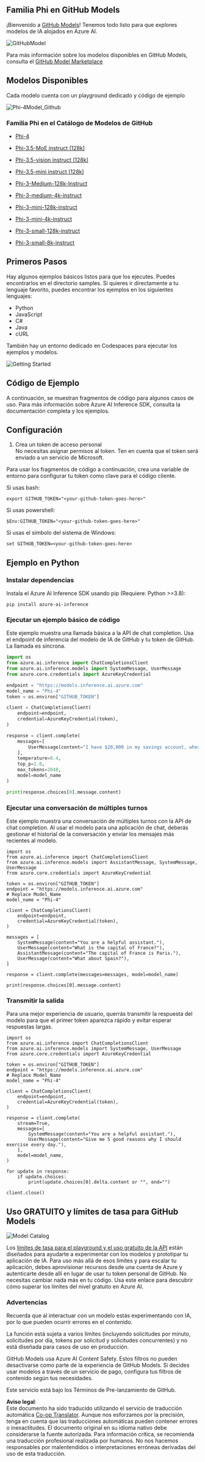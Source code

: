 <!--
CO_OP_TRANSLATOR_METADATA:
{
  "original_hash": "fb67a08b9fc911a10ed58081fadef416",
  "translation_date": "2025-05-07T10:37:13+00:00",
  "source_file": "md/01.Introduction/02/02.GitHubModel.md",
  "language_code": "es"
}
-->
## Familia Phi en GitHub Models

¡Bienvenido a [GitHub Models](https://github.com/marketplace/models)! Tenemos todo listo para que explores modelos de IA alojados en Azure AI.

![GitHubModel](../../../../../translated_images/GitHub_ModelCatalog.aa43c51c36454747ca1cc1ffa799db02cc66b4fb7e8495311701adb072442df8.es.png)

Para más información sobre los modelos disponibles en GitHub Models, consulta el [GitHub Model Marketplace](https://github.com/marketplace/models)

## Modelos Disponibles

Cada modelo cuenta con un playground dedicado y código de ejemplo

![Phi-4Model_Github](../../../../../translated_images/GitHub_ModelPlay.cf6a9f1106e048535478f17ed0078551c3959884e4083eb62a895bb089dd831c.es.png)

### Familia Phi en el Catálogo de Modelos de GitHub

- [Phi-4](https://github.com/marketplace/models/azureml/Phi-4)

- [Phi-3.5-MoE instruct (128k)](https://github.com/marketplace/models/azureml/Phi-3-5-MoE-instruct)

- [Phi-3.5-vision instruct (128k)](https://github.com/marketplace/models/azureml/Phi-3-5-vision-instruct)

- [Phi-3.5-mini instruct (128k)](https://github.com/marketplace/models/azureml/Phi-3-5-mini-instruct)

- [Phi-3-Medium-128k-Instruct](https://github.com/marketplace/models/azureml/Phi-3-medium-128k-instruct)

- [Phi-3-medium-4k-instruct](https://github.com/marketplace/models/azureml/Phi-3-medium-4k-instruct)

- [Phi-3-mini-128k-instruct](https://github.com/marketplace/models/azureml/Phi-3-mini-128k-instruct)

- [Phi-3-mini-4k-instruct](https://github.com/marketplace/models/azureml/Phi-3-mini-4k-instruct)

- [Phi-3-small-128k-instruct](https://github.com/marketplace/models/azureml/Phi-3-small-128k-instruct)

- [Phi-3-small-8k-instruct](https://github.com/marketplace/models/azureml/Phi-3-small-8k-instruct)

## Primeros Pasos

Hay algunos ejemplos básicos listos para que los ejecutes. Puedes encontrarlos en el directorio samples. Si quieres ir directamente a tu lenguaje favorito, puedes encontrar los ejemplos en los siguientes lenguajes:

- Python
- JavaScript
- C#
- Java
- cURL

También hay un entorno dedicado en Codespaces para ejecutar los ejemplos y modelos.

![Getting Started](../../../../../translated_images/GitHub_ModelGetStarted.150220a802da6fb67944ad93c1a4c7b8a9811e43d77879a149ecf54c02928c6b.es.png)

## Código de Ejemplo

A continuación, se muestran fragmentos de código para algunos casos de uso. Para más información sobre Azure AI Inference SDK, consulta la documentación completa y los ejemplos.

## Configuración

1. Crea un token de acceso personal  
No necesitas asignar permisos al token. Ten en cuenta que el token será enviado a un servicio de Microsoft.

Para usar los fragmentos de código a continuación, crea una variable de entorno para configurar tu token como clave para el código cliente.

Si usas bash:  
```
export GITHUB_TOKEN="<your-github-token-goes-here>"
```  
Si usas powershell:  

```
$Env:GITHUB_TOKEN="<your-github-token-goes-here>"
```

Si usas el símbolo del sistema de Windows:  

```
set GITHUB_TOKEN=<your-github-token-goes-here>
```

## Ejemplo en Python

### Instalar dependencias  
Instala el Azure AI Inference SDK usando pip (Requiere: Python >=3.8):

```
pip install azure-ai-inference
```  
### Ejecutar un ejemplo básico de código

Este ejemplo muestra una llamada básica a la API de chat completion. Usa el endpoint de inferencia del modelo de IA de GitHub y tu token de GitHub. La llamada es síncrona.

```python
import os
from azure.ai.inference import ChatCompletionsClient
from azure.ai.inference.models import SystemMessage, UserMessage
from azure.core.credentials import AzureKeyCredential

endpoint = "https://models.inference.ai.azure.com"
model_name = "Phi-4"
token = os.environ["GITHUB_TOKEN"]

client = ChatCompletionsClient(
    endpoint=endpoint,
    credential=AzureKeyCredential(token),
)

response = client.complete(
    messages=[
        UserMessage(content="I have $20,000 in my savings account, where I receive a 4% profit per year and payments twice a year. Can you please tell me how long it will take for me to become a millionaire? Also, can you please explain the math step by step as if you were explaining it to an uneducated person?"),
    ],
    temperature=0.4,
    top_p=1.0,
    max_tokens=2048,
    model=model_name
)

print(response.choices[0].message.content)
```

### Ejecutar una conversación de múltiples turnos

Este ejemplo muestra una conversación de múltiples turnos con la API de chat completion. Al usar el modelo para una aplicación de chat, deberás gestionar el historial de la conversación y enviar los mensajes más recientes al modelo.

```
import os
from azure.ai.inference import ChatCompletionsClient
from azure.ai.inference.models import AssistantMessage, SystemMessage, UserMessage
from azure.core.credentials import AzureKeyCredential

token = os.environ["GITHUB_TOKEN"]
endpoint = "https://models.inference.ai.azure.com"
# Replace Model_Name
model_name = "Phi-4"

client = ChatCompletionsClient(
    endpoint=endpoint,
    credential=AzureKeyCredential(token),
)

messages = [
    SystemMessage(content="You are a helpful assistant."),
    UserMessage(content="What is the capital of France?"),
    AssistantMessage(content="The capital of France is Paris."),
    UserMessage(content="What about Spain?"),
]

response = client.complete(messages=messages, model=model_name)

print(response.choices[0].message.content)
```

### Transmitir la salida

Para una mejor experiencia de usuario, querrás transmitir la respuesta del modelo para que el primer token aparezca rápido y evitar esperar respuestas largas.

```
import os
from azure.ai.inference import ChatCompletionsClient
from azure.ai.inference.models import SystemMessage, UserMessage
from azure.core.credentials import AzureKeyCredential

token = os.environ["GITHUB_TOKEN"]
endpoint = "https://models.inference.ai.azure.com"
# Replace Model_Name
model_name = "Phi-4"

client = ChatCompletionsClient(
    endpoint=endpoint,
    credential=AzureKeyCredential(token),
)

response = client.complete(
    stream=True,
    messages=[
        SystemMessage(content="You are a helpful assistant."),
        UserMessage(content="Give me 5 good reasons why I should exercise every day."),
    ],
    model=model_name,
)

for update in response:
    if update.choices:
        print(update.choices[0].delta.content or "", end="")

client.close()
```

## Uso GRATUITO y límites de tasa para GitHub Models

![Model Catalog](../../../../../translated_images/GitHub_Model.ca6c125cb3117d0ea7c2e204b066ee4619858d28e7b1a419c262443c5e9a2d5b.es.png)

Los [límites de tasa para el playground y el uso gratuito de la API](https://docs.github.com/en/github-models/prototyping-with-ai-models#rate-limits) están diseñados para ayudarte a experimentar con los modelos y prototipar tu aplicación de IA. Para uso más allá de esos límites y para escalar tu aplicación, debes aprovisionar recursos desde una cuenta de Azure y autenticarte desde allí en lugar de usar tu token personal de GitHub. No necesitas cambiar nada más en tu código. Usa este enlace para descubrir cómo superar los límites del nivel gratuito en Azure AI.

### Advertencias

Recuerda que al interactuar con un modelo estás experimentando con IA, por lo que pueden ocurrir errores en el contenido.

La función está sujeta a varios límites (incluyendo solicitudes por minuto, solicitudes por día, tokens por solicitud y solicitudes concurrentes) y no está diseñada para casos de uso en producción.

GitHub Models usa Azure AI Content Safety. Estos filtros no pueden desactivarse como parte de la experiencia de GitHub Models. Si decides usar modelos a través de un servicio de pago, configura tus filtros de contenido según tus necesidades.

Este servicio está bajo los Términos de Pre-lanzamiento de GitHub.

**Aviso legal**:  
Este documento ha sido traducido utilizando el servicio de traducción automática [Co-op Translator](https://github.com/Azure/co-op-translator). Aunque nos esforzamos por la precisión, tenga en cuenta que las traducciones automáticas pueden contener errores o inexactitudes. El documento original en su idioma nativo debe considerarse la fuente autorizada. Para información crítica, se recomienda una traducción profesional realizada por humanos. No nos hacemos responsables por malentendidos o interpretaciones erróneas derivadas del uso de esta traducción.